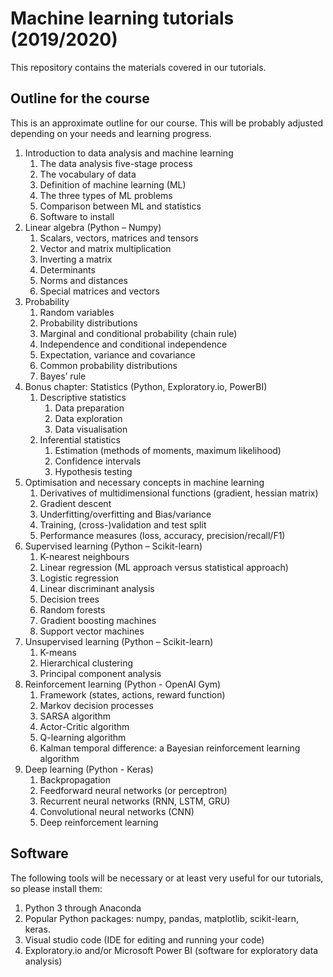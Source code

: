 # Machine learning tutorials (2019/2020)
This repository contains the materials covered in our tutorials. 

## Outline for the course

This is an approximate outline for our course. This will be probably adjusted depending on your needs and learning progress.

1. Introduction to data analysis and machine learning
   1. The data analysis five-stage process
   2. The vocabulary of data 
   3. Definition of machine learning (ML)
   4. The three types of ML problems 
   5. Comparison between ML and statistics
   6. Software to install
2. Linear algebra (Python – Numpy)
   1. Scalars, vectors, matrices and tensors
   2. Vector and matrix multiplication
   3. Inverting a matrix 
   4. Determinants
   5. Norms and distances
   6. Special matrices and vectors
3. Probability 
   1. Random variables
   2. Probability distributions
   3. Marginal and conditional probability (chain rule)
   4. Independence and conditional independence 
   5. Expectation, variance and covariance
   6. Common probability distributions
   7. Bayes’ rule 
4. Bonus chapter: Statistics (Python, Exploratory.io, PowerBI)
   1. Descriptive statistics
      1. Data preparation
      2. Data exploration
      3. Data visualisation
   2. Inferential statistics
      1. Estimation (methods of moments, maximum likelihood)
      2. Confidence intervals
      3. Hypothesis testing 
5. Optimisation and necessary concepts in machine learning
   1. Derivatives of multidimensional functions (gradient, hessian matrix)
   2. Gradient descent 
   3. Underfitting/overfitting and Bias/variance 
   4. Training, (cross-)validation and test split
   5. Performance measures (loss, accuracy, precision/recall/F1)
6. Supervised learning (Python – Scikit-learn)
   1. K-nearest neighbours 
   2. Linear regression (ML approach versus statistical approach)
   3. Logistic regression
   4. Linear discriminant analysis
   5. Decision trees  
   6. Random forests 
   7. Gradient boosting machines 
   8. Support vector machines 
7. Unsupervised learning (Python – Scikit-learn)
   1. K-means
   2. Hierarchical clustering 
   3. Principal component analysis
8. Reinforcement learning (Python - OpenAI Gym)
   1. Framework (states, actions, reward function)
   2.  Markov decision processes 
   3.  SARSA algorithm
   4.  Actor-Critic algorithm
   5.  Q-learning algorithm
   6.  Kalman temporal difference: a Bayesian reinforcement learning algorithm
9. Deep learning (Python - Keras)
   1.  Backpropagation
   2.  Feedforward neural networks (or perceptron)
   3.  Recurrent neural networks (RNN, LSTM, GRU)
   4.  Convolutional neural networks (CNN)
   5.  Deep reinforcement learning

## Software

The following tools will be necessary or at least very useful for our tutorials, so please install them:

1. Python 3 through Anaconda
2. Popular Python packages: numpy, pandas, matplotlib, scikit-learn, keras.
3. Visual studio code (IDE for editing and running your code)
4. Exploratory.io and/or Microsoft Power BI (software for exploratory data analysis)

